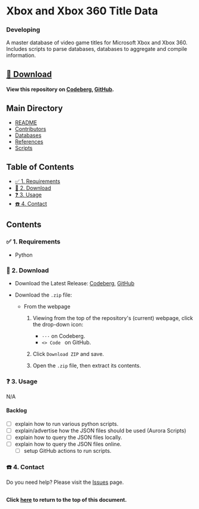 # Xbox and Xbox 360 Title Data
### Developing

A master database of video game titles for Microsoft Xbox and Xbox 360. Includes
scripts to parse databases, databases to aggregate and compile information.

## [💾 Download](#-2-download)
#### View this repository on [Codeberg][001], [GitHub][002].

[001]: https://codeberg.org/portellam/xbox-and-xbox-360-title-data
[002]: https://github.com/portellam/xbox-and-xbox-360-title-data

##
## Main Directory

- [README](./README.md)
- [Contributors](./CONTRIBUTORS.md)
- [Databases](./databases/README.md)
- [References](./REFERENCES.md)
- [Scripts](./scripts/README.md)

## Table of Contents

- [✅ 1. Requirements](#-1-requirements)
- [💾 2. Download](#-2-download)
- [❓ 3. Usage](#-3-usage)
- [☎️ 4. Contact](#-4-contact)

## Contents

### ✅ 1. Requirements

- Python


### 💾 2. Download

- Download the Latest Release: [Codeberg][201], [GitHub][202]

- Download the `.zip` file:

  - From the webpage

    1. Viewing from the top of the repository's (current) webpage, click the
       drop-down icon:

       - `···` on Codeberg.
       - `<> Code ` on GitHub.

    2. Click `Download ZIP` and save.
    3. Open the `.zip` file, then extract its contents.

[201]: https://codeberg.org/portellam/xbox-and-xbox-360-title-data/releases/latest
[202]: https://github.com/portellam/xbox-and-xbox-360-title-data/releases/latest

### ❓ 3. Usage

N/A

#### Backlog

- [ ] explain how to run various python scripts.
- [ ] explain/advertise how the JSON files should be used (Aurora Scripts)
- [ ] explain how to query the JSON files locally.
- [ ] explain how to query the JSON files online.
  - [ ] setup GitHub actions to run scripts.

### ☎️ 4. Contact

Do you need help? Please visit the [Issues][401] page.

[401]: https://github.com/portellam/xbox-and-xbox-360-title-data/issues

##
#### Click [here](#xbox-and-xbox-360-title-data) to return to the top of this document.